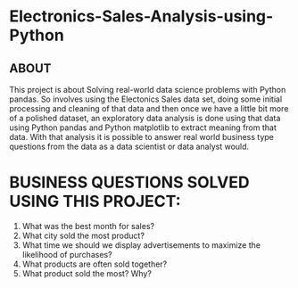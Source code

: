 # Electronics-Sales-Analysis-using-Python
## ABOUT
This project is about Solving real-world data science problems with Python pandas. So involves using the Electonics Sales data set, doing some initial processing and cleaning of that data and then once we have a little bit more of a polished dataset, an exploratory data analysis is done using that data using Python pandas and Python matplotlib to extract meaning from that data. With that analysis it is possible to answer real world business type questions from the data as a data scientist or data analyst would.

# BUSINESS QUESTIONS SOLVED USING THIS PROJECT:
1.	What was the best month for sales?
2.	What city sold the most product?
3.	What time we should we display advertisements to maximize the likelihood of purchases?
4.	What products are often sold together?
5.	What product sold the most? Why?
